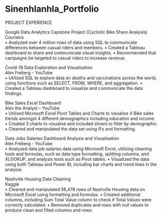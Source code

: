 # Sinenhlanhla_Portfolio
PROJECT EXPERIENCE

Google Data Analytics Capstone Project (Cyclistic Bike Share Analysis)				    	       
Coursera										           		    
  •	Analyzed over 4 million rows of data using SQL to communicate differences between casual riders and members.
  •	Created a Tableau dashboard to share and communicate visual insights.
  •	Recommended that campaigns be targeted to casual riders to increase revenue. 

Covid-19 Data Exploration and Visualisation								      
Alex Freberg - YouTube									           		    
  •	Utilized SQL to explore data on deaths and vaccinations across the world, using functions such as SELECT, FROM, WHERE, and aggregation.
  •	Created a Tableau dashboard to visualize and communicate the data findings.

Bike Sales Excel Dashboard										     
Alex the Analyst – YouTube										   
  •	Utilised Microsoft Excel Pivot Tables and Charts to visualise 4 Bike sales trends amongst 4 different demographics including education and income.
  •	Created 3 charts to visualise and included slicers to filter by demographic.
•	Cleaned and manipulated the data set using IFs and formatting.

Data Jobs Salaries Dashboard Analysis and Visualisation						     	      
Alex Freberg - YouTube									           		    
•	Analysed data job salaries data using Microsoft Excel, utilizing cleaning tools and formulas, such as data type formatting, splitting columns, and XLOOKUP, and analysis tools such as Pivot tables.
•	Visualized the data using both Tableau and Power BI, including bar charts and trend lines in the analysis.

Nashville Housing Data Cleaning				    	       
Kaggle										           		    
  •	Cleaned and manipulated 56,478 rows of Nashville Housing data on Microsoft Excel using formatting and formulas. 
  •	Created additional columns, including Sum Total Value column to check if Total Values were correctly calculated. 
  •	Removed duplicates and rows with null values to produce clean and filled columns and rows. 

